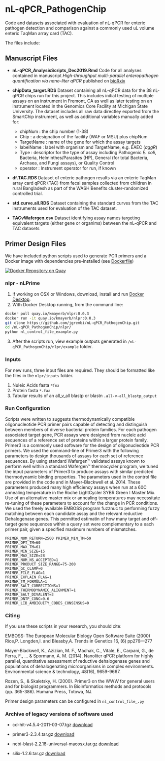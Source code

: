 # nL-qPCR_PathogenChip
Code and datasets associated with evaluation of nL-qPCR for enteric pathogen detection and comparison against a commonly used uL volume enteric TaqMan array card (TAC).

The files include:

## Manuscript Files
- **nL-qPCR_AnalysisScripts_Dec2019.Rmd** Code for all analyses contained in manuscript *High-throughput multi-parallel enteropathogen quantification via nano-liter qPCR* published on [bioRxiv](https://doi.org/10.1101/746446)

- **chipData_target.RDS** Dataset containing all nL-qPCR data for the 38 nL-qPCR chips run for this project.  This includes initial testing of multiple assays on an instrument in Fremont, CA as well as later testing on an instrument located in the Genomics Core Facility at Michigan State University. The dataset includes all raw data directley exported from the SmartChip instrument, as well as additional variables manually added for:
    - chipNum : the chip number (1-38)
    - Chip : a designation of the facility (WAF or MSU) plus chipNum 
    - TargetName : name of the gene for which the assay targets
    - labelName : label with organism and TargetName, e.g. EAEC (*aggR*)  
    - Type : descriptor for the type of assay including Pathogenic *E. coli*, Bacteria, Helminthes/Parasites (HP), General (for total Bacteria, Archaea, and Fungi assays), or Quality Control
    - operator : Instrument operator for run, if known

- **df.TAC.RDS** Dataset of enteric pathogen results via an enteric TaqMan array card qPCR (TAC) from fecal samples collected from children in rural Bangladesh as part of the WASH Benefits cluster-randomized controlled trial.

- **std.curve.all.RDS** Dataset containing the standard curves from the TAC instruments used for evaluation of the TAC dataset.

- **TACvWafergen.csv** Dataset identifying assay names targeting equivalent targets (either gene or organims) between the nL-qPCR and TAC datasets


## Primer Design Files

We have included python scripts used to generate PCR primers and a Docker image with dependencies pre-installed (see [Dockerfile](https://github.com/jgrembi/nL-qPCR_PathogenChip/blob/master/Dockerfile))


[![Docker Repository on Quay](https://quay.io/repository/kmayerb/nlpr/status "Docker Repository on Quay")](https://quay.io/repository/kmayerb/nlpr)


### nlpr - nLPrime 

1. If working on OSX or Windows, download, install and run [Docker Desktop](https://www.docker.com/products/docker-desktop). 
2. With Docker Desktop running, from the command line:

```bash
docker pull quay.io/kmayerb/nlpr:0.0.3
docker run -it quay.io/kmayerb/nlpr:0.0.3
git clone https://github.com/jgrembi/nL-qPCR_PathogenChip.git
cd /nL-qPCR_PathogenChip/nlpr/
python nl_control_file_example.py
``` 

3. After the scripts run, view example outputs generated in `/nL-qPCR_PathogenChip/nlpr/example` folder.

### Inputs

For new runs, three input files are required. They should be formatted like the files in the `nlpr/inputs` folder.

1. Nuleic Acids fasta `*fna`
2. Protein fasta  `*.faa`
3. Tabular results of an all_v_all blastp or blastn `.all-v-all_blastp_output`


### Run Configuration

Scripts were written to suggests thermodynamically compatible oligonucleotide PCR primer pairs capable of detecting and distinguish between members of diverse bacterial protein families. For each pathogen associated target gene, PCR assays were designed from nucleic acid sequences of a reference set of proteins within a larger protein family. Primer3 is a commonly used software for the design of oligonucleotide PCR primers. We used the command-line of Primer3 with the following parameters to design thousands of assays for each set of reference sequences. By using standard Wafergen™ validated assays known to perform well within a standard Wafergen™  thermocycler program, we tuned the input parameters of Primer3 to produce assays with similar predicted thermodynamic binding properties. The parameters used in the control file are provided in the code and in Mayer-Blackwell et al. 2014. These parameters produced many high efficiency assays when run at a 60C annealing temperature in the Roche LightCycler SYBR Green I Master Mix. Use of an alternative master mix or annealing temperatures may necessitate re-tuning of these parameters to account for the change in PCR conditions. We used the freely available EMBOSS program fuzznuc to performing fuzzy matching between each candidate assay and the relevant reductive Dehalogenase genes. This permitted estimatin of how many target and off-target gene sequences within a query set were complementary to a each primer pair, given a specified maximum numbers of mismatches. 


```
PRIMER_NUM_RETURN=2500 PRIMER_MIN_TM=59
PRIMER_OPT_TM=60
PRIMER_MAX_TM=61
PRIMER_MIN_SIZE=15
PRIMER_MAX_SIZE=28 
PRIMER_NUM_NS_ACCEPTED=1 
PRIMER_PRODUCT_SIZE_RANGE=75-200 
PRIMER_GC_CLAMP=0
PRIMER_FILE_FLAG=1 
PRIMER_EXPLAIN_FLAG=1 
PRIMER_TM_FORMULA=1 
PRIMER_SALT_CORRECTIONS=1 
PRIMER_THERMODYNAMIC_ALIGNMENT=1 
PRIMER_SALT_DIVALENT=3 
PRIMER_DNTP_CONC=0.6 
PRIMER_LIB_AMBIGUITY_CODES_CONSENSUS=0 
```

### Citing 

If you use these scripts in your research, you should cite:

EMBOSS: The European Molecular Biology Open Software Suite (2000) Rice,P. Longden,I. and Bleasby,A. Trends in Genetics 16, (6) pp276—277

Mayer-Blackwell, K., Azizian, M. F., Machak, C., Vitale, E., Carpani, G., de Ferra, F., ... & Spormann, A. M. (2014). Nanoliter qPCR platform for highly parallel, quantitative assessment of reductive dehalogenase genes and populations of dehalogenating microorganisms in complex environments. Environmental science & technology, 48(16), 9659-9667.

Rozen, S., & Skaletsky, H. (2000). Primer3 on the WWW for general users and for biologist programmers. In Bioinformatics methods and protocols (pp. 365-386). Humana Press, Totowa, NJ.


Primer design parameters can be configured in `nl_control_file_.py`


### Archive of legacy versions of software used 

- cd-hit-v4.5.4-2011-03-07.tgz [download](https://www.dropbox.com/s/34ybl944fkcefds/cd-hit-v4.5.4-2011-03-07.tgz?dl=1)

- primer3-2.3.4.tar.gz [download](https://www.dropbox.com/s/z7x7tx1cmvwvl9h/primer3-2.3.4.tar.gz?dl=1)

- ncbi-blast-2.2.18-universal-macosx.tar.gz [download](https://www.dropbox.com/s/y2jeajmxgcho0bt/ncbi-blast-2.2.18%2B-universal-macosx.tar.gz?dl=1)

- silix-1.2.6.tar.gz [download](https://www.dropbox.com/s/rlctg1chfxqr13c/silix-1.2.6.tar.gz?dl=1)

